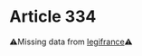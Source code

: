 # Article 334

⚠️Missing data from [legifrance](https://www.legifrance.gouv.fr/codes/article_lc/LEGIARTI000006425422)⚠️